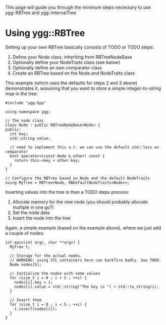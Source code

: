 This page will guide you through the minimum steps necessary to use ygg::RBTree and ygg::IntervalTree.

Using ygg::RBTree
=================

Setting up your own RBTree basically consists of TODO or TODO steps:

1. Define your Node class, inheriting from RBTreeNodeBase
2. Optionally define your NodeTraits class (see below)
3. Optionally define an own comparator class
4. Create an RBTree based on the Node and NodeTraits class

This example (which uses the defaults for steps 2 and 3 above) demonstrates it, assuming that you want to store a simple integer-to-string map in the tree:

~~~~~~~~~~~~~{.cpp}
#include "ygg.hpp"

using namespace ygg;

// The node class
class Node : public RBTreeNodeBase<Node> {
public:
  int key;
  std::string value;

  // need to implement this s.t. we can use the default std::less as comparator
  bool operator<(const Node & other) const {
    return this->key < other.key;
  }
}

// Configure the RBTree based on Node and the default NodeTraits
using MyTree = RBTree<Node, RBDefaultNodeTraits<Node>>;
~~~~~~~~~~~~~


Inserting values into the tree is then a TODO steps process:

1. Allocate memory for the new node (you should probably allocate multiple in one go?)
2. Set the node data
3. Insert the node into the tree

Again, a simple example (based on the example above), where we just add a couple of nodes:

~~~~~~~~~~~~~{.cpp}
int main(int argc, char **argv) {
  MyTree t;

  // Storage for the actual nodes.
  // WARNING: using STL containers here can backfire badly. See TODO.
  Node nodes[5];

  // Initialize the nodes with some values
  for (size_t i = 0 ; i < 5 ; ++i) {
    nodes[i].key = i;
    nodes[i].value = std::string("The key is ") + std::to_string(i);
  }

  // Insert them
  for (size_t i = 0 ; i < 5 ; ++i) {
    t.insert(nodes[i]);
  }
}
~~~~~~~~~~~~~

